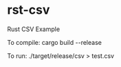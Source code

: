 # rst-csv
Rust CSV Example

To compile:
cargo build --release

To run:
 ./target/release/csv > test.csv

 